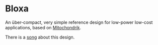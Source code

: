 # Bloxa
An über-compact, very simple reference design for low-power low-cost applications, based on [Mitochondrik](https://zubax.com/products/mitochondrik).

There is a [song](https://youtu.be/LXELFcq5qJE?t=44) about this design.
